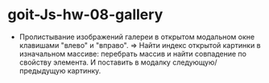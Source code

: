 # goit-Js-hw-08-gallery

- Пролистывание изображений галереи в открытом модальном окне клавишами "влево"
  и "вправо".
  => Найти индекс открытой картинки в изначальном массиве: перебрать массив и найти совпадение по свойству элемента. И поставить в модалку следующую/предыдущую картинку.
